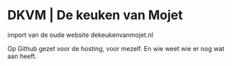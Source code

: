 # DKVM | De keuken van Mojet
import van de oude website dekeukenvanmojet.nl

Op Github gezet voor de hosting, voor mezelf. En wie weet wie er nog wat aan heeft.
